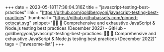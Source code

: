 +++
date = 2023-05-18T17:38:04.316Z
title = "javascript-testing-best-practices"
link = "https://github.com/goldbergyoni/javascript-testing-best-practices"
thumbnail = "https://github.githubassets.com/pinned-octocat.svg"
snippet="📗🌐 🚢 Comprehensive and exhaustive JavaScript & Node.js testing best practices (December 2022) - GitHub - goldbergyoni/javascript-testing-best-practices: 📗🌐 🚢 Comprehensive and exhaustive JavaScript & Node.js testing best practices (December 2022)"
tags = ["awesome-list"]
+++
